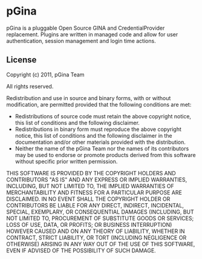 # pGina



pGina is a pluggable Open Source GINA and CredentialProvider replacement.  Plugins are written in managed code and allow for user authentication, session management and login time actions.



## License



Copyright (c) 2011, pGina Team

All rights reserved.

Redistribution and use in source and binary forms, with or without modification, are permitted provided that the following conditions are met:

 * Redistributions of source code must retain the above copyright notice, this list of conditions and the following disclaimer.
 * Redistributions in binary form must reproduce the above copyright notice, this list of conditions and the following disclaimer in the documentation and/or other materials provided with the distribution.
 * Neither the name of the pGina Team nor the names of its contributors may be used to endorse or promote products derived from this software without specific prior written permission.

THIS SOFTWARE IS PROVIDED BY THE COPYRIGHT HOLDERS AND CONTRIBUTORS "AS IS" AND	ANY EXPRESS OR IMPLIED WARRANTIES, INCLUDING, BUT NOT LIMITED TO, THE IMPLIED	WARRANTIES OF MERCHANTABILITY AND FITNESS FOR A PARTICULAR PURPOSE ARE DISCLAIMED. IN NO EVENT SHALL THE COPYRIGHT HOLDER OR CONTRIBUTORS BE LIABLE FOR ANY DIRECT, INDIRECT, INCIDENTAL, SPECIAL, EXEMPLARY, OR CONSEQUENTIAL DAMAGES (INCLUDING, BUT NOT LIMITED TO, PROCUREMENT OF SUBSTITUTE GOODS OR SERVICES; LOSS OF USE, DATA, OR PROFITS; OR BUSINESS INTERRUPTION) HOWEVER CAUSED AND ON ANY THEORY OF LIABILITY, WHETHER IN CONTRACT, STRICT LIABILITY, OR TORT (INCLUDING NEGLIGENCE OR OTHERWISE) ARISING IN ANY WAY OUT OF THE USE OF THIS SOFTWARE, EVEN IF ADVISED OF THE POSSIBILITY OF SUCH DAMAGE.
